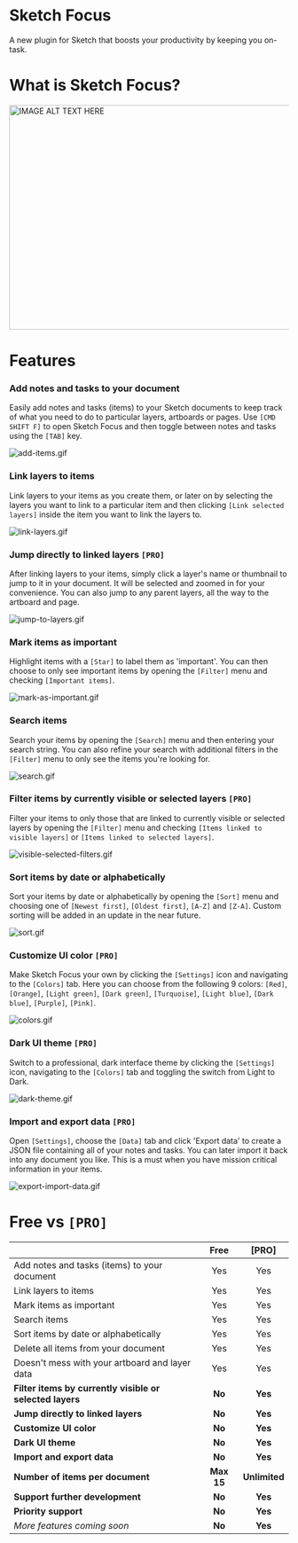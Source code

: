 # Sketch Focus
A new plugin for Sketch that boosts your productivity by keeping you on-task.

# What is Sketch Focus?

<a href="http://www.youtube.com/watch?feature=player_embedded&v=0sjOVN07y14
" target="_blank"><img src="http://img.youtube.com/vi/0sjOVN07y14/0.jpg" 
alt="IMAGE ALT TEXT HERE" width="720" height="405" border="0" /></a>

# Features
### Add notes and tasks to your document
Easily add notes and tasks (items) to your Sketch documents to keep track of what you need to do to particular layers, artboards or pages. Use `[CMD SHIFT F]` to open Sketch Focus and then toggle between notes and tasks using the `[TAB]` key.

![add-items.gif](http://i.giphy.com/oKLNQQ6OIeSU8.gif "Add notes and tasks to your document GIF")

### Link layers to items
Link layers to your items as you create them, or later on by selecting the layers you want to link to a particular item and then clicking `[Link selected layers]` inside the item you want to link the layers to.

![link-layers.gif](http://i.giphy.com/oKLNQQ6OIeSU8.gif "Link layers to items GIF")

### Jump directly to linked layers `[PRO]`
After linking layers to your items, simply click a layer's name or thumbnail to jump to it in your document. It will be selected and zoomed in for your convenience. You can also jump to any parent layers, all the way to the artboard and page.

![jump-to-layers.gif](http://i.giphy.com/oKLNQQ6OIeSU8.gif "Jump directly to linked layers GIF")

### Mark items as important
Highlight items with a `[Star]` to label them as 'important'. You can then choose to only see important items by opening the `[Filter]` menu and checking `[Important items]`.

![mark-as-important.gif](http://i.giphy.com/oKLNQQ6OIeSU8.gif "Mark items as important GIF")

### Search items
Search your items by opening the `[Search]` menu and then entering your search string. You can also refine your search with additional filters in the `[Filter]` menu to only see the items you're looking for.

![search.gif](http://i.giphy.com/oKLNQQ6OIeSU8.gif "Search items GIF")

### Filter items by currently visible or selected layers `[PRO]`
Filter your items to only those that are linked to currently visible or selected layers by opening the `[Filter]` menu and checking `[Items linked to visible layers]` or `[Items linked to selected layers]`.

![visible-selected-filters.gif](http://i.giphy.com/oKLNQQ6OIeSU8.gif "Filter items by currently visible or selected layers GIF")

### Sort items by date or alphabetically
Sort your items by date or alphabetically by opening the `[Sort]` menu and choosing one of `[Newest first]`, `[Oldest first]`, `[A-Z]` and `[Z-A]`. Custom sorting will be added in an update in the near future.

![sort.gif](http://i.giphy.com/oKLNQQ6OIeSU8.gif "Sort items by date or alphabetically GIF")

### Customize UI color `[PRO]`
Make Sketch Focus your own by clicking the `[Settings]` icon and navigating to the `[Colors]` tab. Here you can choose from the following 9 colors: `[Red]`, `[Orange]`, `[Light green]`, `[Dark green]`, `[Turquoise]`, `[Light blue]`, `[Dark blue]`, `[Purple]`, `[Pink]`.

![colors.gif](http://i.giphy.com/oKLNQQ6OIeSU8.gif "Customize UI color GIF")

### Dark UI theme `[PRO]`
Switch to a professional, dark interface theme by clicking the `[Settings]` icon, navigating to the `[Colors]` tab and toggling the switch from Light to Dark.

![dark-theme.gif](http://i.giphy.com/oKLNQQ6OIeSU8.gif "Dark UI theme GIF")

### Import and export data `[PRO]`
Open `[Settings]`, choose the `[Data]` tab and click 'Export data' to create a JSON file containing all of your notes and tasks. You can later import it back into any document you like. This is a must when you have mission critical information in your items.

![export-import-data.gif](http://i.giphy.com/oKLNQQ6OIeSU8.gif "Import and export data GIF")

# Free vs `[PRO]`

|  | Free | [PRO] |
|:---|:---:|:---:|
| Add notes and tasks (items) to your document | Yes | Yes |
| Link layers to items | Yes | Yes |
| Mark items as important | Yes | Yes |
| Search items | Yes | Yes |
| Sort items by date or alphabetically | Yes | Yes |
| Delete all items from your document | Yes | Yes |
| Doesn't mess with your artboard and layer data | Yes | Yes |
| **Filter items by currently visible or selected layers** | **No** | **Yes** |
| **Jump directly to linked layers** | **No** | **Yes** |
| **Customize UI color** | **No** | **Yes** |
| **Dark UI theme** | **No** | **Yes** |
| **Import and export data** | **No** | **Yes** |
| **Number of items per document** | **Max 15** | **Unlimited** |
| **Support further development** | **No** | **Yes** |
| **Priority support** | **No** | **Yes** |
| _More features coming soon_ | **No** | **Yes** |
